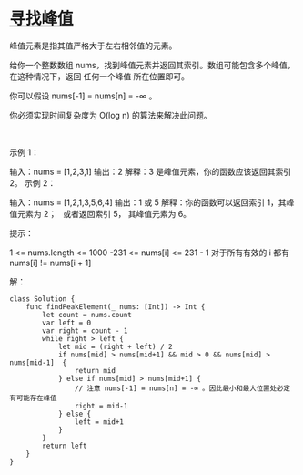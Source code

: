 
# [寻找峰值](https://leetcode-cn.com/problems/find-peak-element/)

峰值元素是指其值严格大于左右相邻值的元素。

给你一个整数数组 nums，找到峰值元素并返回其索引。数组可能包含多个峰值，在这种情况下，返回 任何一个峰值 所在位置即可。

你可以假设 nums[-1] = nums[n] = -∞ 。

你必须实现时间复杂度为 O(log n) 的算法来解决此问题。

 

示例 1：

输入：nums = [1,2,3,1]
输出：2
解释：3 是峰值元素，你的函数应该返回其索引 2。
示例 2：

输入：nums = [1,2,1,3,5,6,4]
输出：1 或 5 
解释：你的函数可以返回索引 1，其峰值元素为 2；
     或者返回索引 5， 其峰值元素为 6。
 

提示：

1 <= nums.length <= 1000
-231 <= nums[i] <= 231 - 1
对于所有有效的 i 都有 nums[i] != nums[i + 1]


解：
```
class Solution {
    func findPeakElement(_ nums: [Int]) -> Int {
        let count = nums.count
        var left = 0
        var right = count - 1
        while right > left {
            let mid = (right + left) / 2
            if nums[mid] > nums[mid+1] && mid > 0 && nums[mid] > nums[mid-1]  {
                return mid
            } else if nums[mid] > nums[mid+1] {
                // 注意 nums[-1] = nums[n] = -∞ 。因此最小和最大位置处必定有可能存在峰值
                right = mid-1
            } else {
                left = mid+1
            }
        }
        return left
    }
}
```
